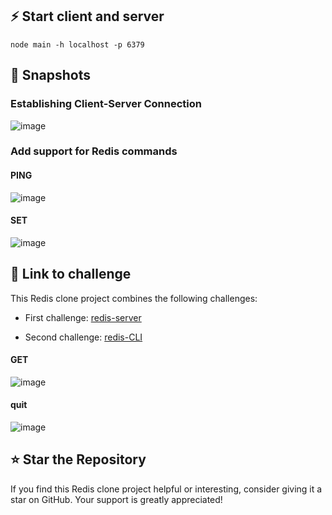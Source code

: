 ## ⚡️ Start client and server

```
node main -h localhost -p 6379
```
## 📸 Snapshots

### **Establishing Client-Server Connection**

![image](https://github.com/Ramzi-Abidi/Redis-javascript/assets/69228547/ac1de431-18e0-4dce-8848-8edb9a0cf328)

### **Add support for Redis commands**

#### **PING**

![image](https://github.com/Ramzi-Abidi/Redis-javascript/assets/69228547/ab64c6d1-0d12-4298-b6db-e824fb69cd71)

#### **SET**

![image](https://github.com/Ramzi-Abidi/Redis-javascript/assets/69228547/3808f77a-d95f-4fbe-bb0a-1376e2195ffc)

## 🔗 Link to challenge 

This Redis clone project combines the following challenges:

- First challenge: [redis-server](https://codingchallenges.fyi/challenges/challenge-redis)

- Second challenge: [redis-CLI](https://codingchallenges.fyi/challenges/challenge-redis-cli)

#### **GET**

![image](https://github.com/Ramzi-Abidi/Redis-javascript/assets/69228547/091f26cc-b2e9-4eb4-86d5-79d0741dba46)

#### quit

![image](https://github.com/Ramzi-Abidi/Redis-javascript/assets/69228547/da8241c0-fd4e-4237-9829-92089b8b3fea)

## ⭐️ Star the Repository

If you find this Redis clone project helpful or interesting, consider giving it a star on GitHub. Your support is greatly appreciated!

